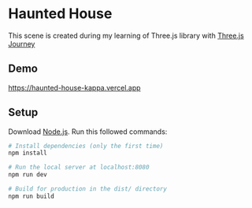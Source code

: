 # Haunted House
This scene is created during my learning of Three.js library with [Three.js Journey](https://threejs-journey.com/)

## Demo
<https://haunted-house-kappa.vercel.app>

## Setup
Download [Node.js](https://nodejs.org/en/download/).
Run this followed commands:

``` bash
# Install dependencies (only the first time)
npm install

# Run the local server at localhost:8080
npm run dev

# Build for production in the dist/ directory
npm run build
```
